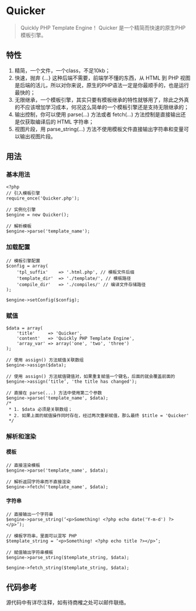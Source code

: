 # Quicker

> Quickly PHP Template Engine！ 
> Quicker 是一个精简而快速的原生PHP模板引擎。

## 特性

 1. 精简，一个文件，一个class，不足10kb；
 2. 快速，抛弃 {...} 这种后端不需要，前端学不懂的东西，从 HTML 到 PHP 视图是后端的活儿，所以对你来说，原生的PHP语法一定是你最顺手的，也是运行最快的；
 3. 无限继承，一个模板引擎，其实只要有模板继承的特性就够用了，除此之外真的不应该增加学习成本，何况这么简单的一个模板引擎还是支持无限继承的；
 4. 输出控制，你可以使用 parse(...) 方法或者 fetch(...) 方法控制是直接输出还是仅获取编译后的 HTML 字符串；
 5. 视图片段，用 parse_string(...) 方法不使用模板文件直接输出字符串和变量可以输出视图片段。
 
## 用法
 
### 基本用法

``` stylus
<?php
// 引入模板引擎
require_once('Quicker.php');

// 实例化引擎
$engine = new Quicker();

// 解析模板
$engine->parse('template_name');
```
### 加载配置

``` stylus
// 模板引擎配置
$config = array(
    'tpl_suffix'    => '.html.php', // 模板文件后缀
    'template_dir'  => './template/', // 模板路径
    'compile_dir'   => './compiles/' // 编译文件存储路径
);

$engine->setConfig($config);
```
### 赋值

``` stylus
$data = array(
	'title'		=> 'Quicker',
	'content'	=> 'Quickly PHP Template Engine',
	'array_var'	=> array('one', 'two', 'three')
);

// 使用 assign() 方法赋值关联数组
$engine->assign($data);

// 使用 assign() 方法赋值键值对，如果重复赋值一个键名，后面的就会覆盖前面的
$engine->assign(‘title’, 'the title has changed');

// 直接在 parse(...) 方法中使用第二个参数
$engine->parse('template_name', $data);
/*
 * 1. $data 必须是关联数组；
 * 2. 如果上面的赋值操作同时存在，经过两次重新赋值，那么最终 $title = 'Quicker' 
 */
```

### 解析和渲染

#### 模板

``` stylus
// 直接渲染模板
$engine->parse('template_name', $data);

// 解析返回字符串而不直接渲染
$engine->fetch('template_name', $data);
```
#### 字符串

``` stylus
// 直接输出一个字符串
$engine->parse_string(‘<p>Something! <?php echo date('Y-m-d') ?></p>’);

// 模板字符串，里面可以混写 PHP
$template_string = ‘<p>Something! <?php echo title ?></p>’;

// 赋值输出字符串模板
$engine->parse_string($template_string, $data);

$engine->fetch_string($template_string, $data);
```

## 代码参考

源代码中有详尽注释，如有待商榷之处可以邮件联络。
